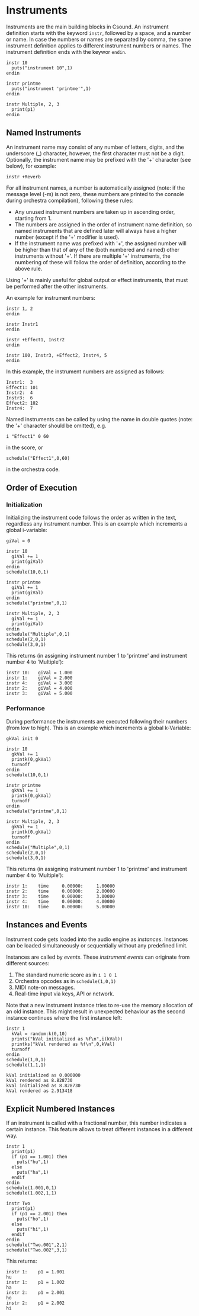 # Instruments

Instruments are the main building blocks in Csound. An instrument definition starts with the keyword `instr`, followed by a space, and a number or name. In case the numbers or names are separated by comma, the same instrument definition applies to different instrument numbers or names. The instrument definition ends with the keywor `endin`.

```
instr 10
  puts("instrument 10",1)
endin

instr printme
  puts("instrument 'printme'",1)
endin

instr Multiple, 2, 3
  print(p1)
endin
```

## Named Instruments

An instrument name may consist of any number of letters, digits, and the underscore (_) character, however, the first character must not be a digit. Optionally, the instrument name may be prefixed with the '+' character (see below), for example:

`instr +Reverb`

For all instrument names, a number is automatically assigned (note: if the message level (-m) is not zero, these numbers are printed to the console during orchestra compilation), following these rules:

- Any unused instrument numbers are taken up in ascending order, starting from 1.  
- The numbers are assigned in the order of instrument name definition, so named instruments that are defined later will always have a higher number (except if the '+' modifier is used).  
- If the instrument name was prefixed with '+', the assigned number will be higher than that of any of the (both numbered and named) other instruments without '+'. If there are multiple '+' instruments, the numbering of these will follow the order of definition, according to the above rule.

Using '+' is mainly useful for global output or effect instruments, that must be performed after the other instruments.

An example for instrument numbers:

```
instr 1, 2
endin

instr Instr1
endin

instr +Effect1, Instr2
endin

instr 100, Instr3, +Effect2, Instr4, 5
endin
```

In this example, the instrument numbers are assigned as follows:

```
Instr1:  3
Effect1: 101
Instr2:  4
Instr3:  6
Effect2: 102
Instr4:  7
```

Named instruments can be called by using the name in double quotes (note: the '+' character should be omitted), e.g.

`i "Effect1" 0 60`

in the score, or

`schedule("Effect1",0,60)`

in the orchestra code.

## Order of Execution

### Initialization

Initializing the instrument code follows the order as written in the text, regardless any instrument number. This is an example which increments a global i-variable:

```
giVal = 0

instr 10
  giVal += 1
  print(giVal)
endin
schedule(10,0,1)

instr printme
  giVal += 1
  print(giVal)
endin
schedule("printme",0,1)

instr Multiple, 2, 3
  giVal += 1
  print(giVal)
endin
schedule("Multiple",0,1)
schedule(2,0,1)
schedule(3,0,1)
```

This returns (in assigning instrument number 1 to 'printme' and instrument number 4 to 'Multiple'):

```
instr 10:	giVal = 1.000
instr 1:	giVal = 2.000
instr 4:	giVal = 3.000
instr 2:	giVal = 4.000
instr 3:	giVal = 5.000
```

### Performance

During performance the instruments are executed following their numbers (from low to high). This is an example which increments a global k-Variable:

```
gkVal init 0

instr 10
  gkVal += 1
  printk(0,gkVal)
  turnoff
endin
schedule(10,0,1)

instr printme
  gkVal += 1
  printk(0,gkVal)
  turnoff
endin
schedule("printme",0,1)

instr Multiple, 2, 3
  gkVal += 1
  printk(0,gkVal)
  turnoff
endin
schedule("Multiple",0,1)
schedule(2,0,1)
schedule(3,0,1)
```

This returns (in assigning instrument number 1 to 'printme' and instrument number 4 to 'Multiple'):

```
instr 1:	time     0.00000:     1.00000
instr 2:	time     0.00000:     2.00000
instr 3:	time     0.00000:     3.00000
instr 4:	time     0.00000:     4.00000
instr 10:	time     0.00000:     5.00000
```

## Instances and Events

Instrument code gets loaded into the audio engine as *instances*. Instances can be loaded simultaneously or sequentially without any predefined limit. 

Instances are called by *events*. These *instrument events* can originate from different sources:  
1. The standard numeric score as in `i 1 0 1`  
2. Orchestra opcodes as in `schedule(1,0,1)`  
3. MIDI note-on messages.  
4. Real-time input via keys, API or network.

Note that a new instrument instance tries to re-use the memory allocation of an old instance. This might result in unexpected behaviour as the second instance continues where the first instance left:

```
instr 1
  kVal = random:k(0,10)
  prints("kVal initialized as %f\n",i(kVal))
  printks("kVal rendered as %f\n",0,kVal)
  turnoff
endin
schedule(1,0,1)
schedule(1,1,1)
```

```
kVal initialized as 0.000000
kVal rendered as 8.828730
kVal initialized as 8.828730
kVal rendered as 2.913418
```

## Explicit Numbered Instances

If an instrument is called with a fractional number, this number indicates a certain instance. This feature allows to treat different instances in a different way.

```
instr 1
  print(p1)
  if (p1 == 1.001) then
    puts("hu",1)
  else
    puts("ha",1)  
  endif
endin
schedule(1.001,0,1)
schedule(1.002,1,1)

instr Two
  print(p1)
  if (p1 == 2.001) then
    puts("ho",1)
  else
    puts("hi",1)  
  endif
endin
schedule("Two.001",2,1)
schedule("Two.002",3,1)
```

This returns:

```
instr 1:	p1 = 1.001
hu
instr 1:	p1 = 1.002
ha
instr 2:	p1 = 2.001
ho
instr 2:	p1 = 2.002
hi
```
